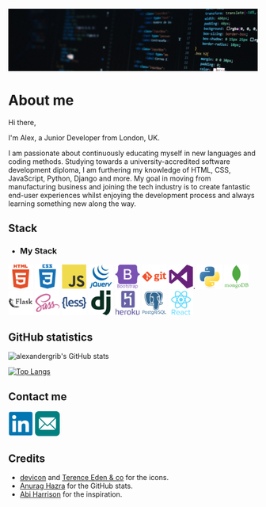 ![banner](banner.jpeg)
# About me

Hi there,

I'm Alex, a Junior Developer from London, UK.

I am passionate about continuously educating myself in new languages and coding methods.
Studying towards a university-accredited software development diploma, I am furthering my knowledge of HTML, CSS, JavaScript, Python, Django and more.
My goal in moving from manufacturing business and joining the tech industry is to create fantastic end-user experiences whilst enjoying the development process and always learning something new along the way.


## Stack 

- ### **My Stack**

<img src="https://github.com/devicons/devicon/blob/master/icons/html5/html5-plain-wordmark.svg" alt="HTML logo" width="50px" height="50px" />  
<img src="https://github.com/devicons/devicon/blob/master/icons/css3/css3-plain-wordmark.svg" alt="CSS logo" width="50px" height="50px" />  
<img src="https://github.com/devicons/devicon/blob/master/icons/javascript/javascript-original.svg" alt="JavaScript logo" width="50px" height="50px" />  
<img src="https://github.com/devicons/devicon/blob/master/icons/jquery/jquery-plain-wordmark.svg" alt="jQuery logo" width="50px" height="50px" />  
<img src="https://github.com/devicons/devicon/blob/master/icons/bootstrap/bootstrap-plain-wordmark.svg" alt="Bootstrap logo" height="50px" width="50px" />   
<img src="https://github.com/devicons/devicon/blob/master/icons/git/git-plain-wordmark.svg" alt="Git logo" width="50px" height="50px" /> 
<img src="https://github.com/devicons/devicon/blob/master/icons/visualstudio/visualstudio-plain.svg" alt="VS Code logo" height="50px" width="50px" />. 
<img src="https://github.com/devicons/devicon/blob/master/icons/python/python-original.svg" alt="Python logo" width="50px" height="50px" />   
<img src="https://github.com/devicons/devicon/blob/master/icons/mongodb/mongodb-plain-wordmark.svg" alt="MongoDB logo" width="50px" height="50px" />   
<img src="https://github.com/devicons/devicon/blob/master/icons/flask/flask-original-wordmark.svg" alt="Flask logo" width="50px" height="50px" />
<img src="https://github.com/devicons/devicon/blob/master/icons/sass/sass-original.svg" alt="SASS logo" height="50px" width="50px" />
<img src="https://github.com/devicons/devicon/blob/master/icons/less/less-plain-wordmark.svg" alt="LESS logo" height="50px" width="50px" />    
<img src="https://github.com/devicons/devicon/blob/master/icons/django/django-plain.svg" alt="Django logo" width="50px" height="50px" />   
<img src="https://github.com/devicons/devicon/blob/master/icons/heroku/heroku-plain-wordmark.svg" alt="Heroku logo" width="50px" height="50px" />
<img src="https://github.com/devicons/devicon/blob/master/icons/postgresql/postgresql-plain-wordmark.svg" alt="PostgreSQL logo" width="50px" height="50px" />   
<img src="https://github.com/devicons/devicon/blob/master/icons/react/react-original-wordmark.svg" alt="React logo" height="50px" width="50px" />   


## GitHub statistics

![alexandergrib's GitHub stats](https://github-readme-stats.vercel.app/api?username=alexandergrib&show_icons=true&theme=prussian)

[![Top Langs](https://github-readme-stats.vercel.app/api/top-langs/?username=alexandergrib&hide=html&theme=prussian)](https://github.com/anuraghazra/github-readme-stats)

## Contact me

<a href="https://www.linkedin.com/in/alexander-grib/"><img height="50px" width="50px" src="https://github.com/devicons/devicon/blob/master/icons/linkedin/linkedin-original.svg" /></a> <a href="alexgrib@hotmail.com"><img height="50px" width="50px" src="https://github.com/edent/SuperTinyIcons/blob/master/images/svg/email.svg" /></a>

## Credits

* [devicon](https://github.com/devicons) and [Terence Eden & co](https://github.com/edent/SuperTinyIcons) for the icons.
* [Anurag Hazra](https://github.com/anuraghazra/github-readme-stats) for the GitHub stats.
* [Abi Harrison](https://github.com/Abibubble/) for the inspiration.
